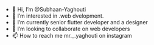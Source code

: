 - 👋 Hi, I’m @Subhaan-Yaghouti
- 👀 I’m interested in .web dvelopment.
- 🌱 I’m currently senior flutter developer and a designer 
- 💞️ I’m looking to collaborate on web developers 
- 📫 How to reach me mr._.yaghouti on instagram  

<!---
Subhaan-Yaghii/Subhaan-Yaghii is a ✨ special ✨ repository because its `README.md` (this file) appears on your GitHub profile.
You can click the Preview link to take a look at your changes.
--->
